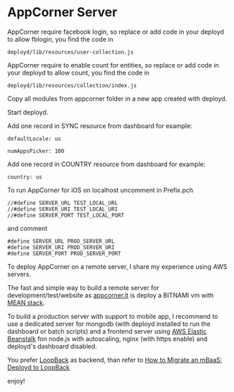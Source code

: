 AppCorner Server
============

AppCorner require facebook login, so replace or add code in your deployd to allow fblogin, you find the code in 

`deployd/lib/resources/user-collection.js`

AppCorner require to enable count for entities, so replace or add code in your deployd to allow count, you find the code in 

`deployd/lib/resources/collection/index.js`

Copy all modules from appcorner folder in a new app created with deployd.

Start deployd.

Add one record in SYNC resource from dashboard for example:

`defaultLocale: us`

`numAppsPicker: 100`


Add one record in COUNTRY resource from dashboard for example:

`country: us`


To run AppCorner for iOS on localhost uncomment in Prefix.pch
```objc
//#define SERVER_URL TEST_LOCAL_URL
//#define SERVER_URI TEST_LOCAL_URI
//#define SERVER_PORT TEST_LOCAL_PORT
```
and comment
```objc
#define SERVER_URL PROD_SERVER_URL
#define SERVER_URI PROD_SERVER_URI
#define SERVER_PORT PROD_SERVER_PORT
```

To deploy AppCorner on a remote server, I share my experience using AWS servers.

The fast and simple way to build a remote server for development/test/website as [appcorner.it](http://www.appcorner.it) is deploy a BITNAMI vm with [MEAN stack](https://bitnami.com/stack/mean/cloud/amazon).

To build a production server with support to mobile app, I recommend to use a dedicated server for mongodb (with deployd installed to run the dashboard or batch scripts) and a frontend server using [AWS Elastic Beanstalk](http://aws.amazon.com/elasticbeanstalk/getting-started/) fon node.js with autoscaling, nginx (with https enable) and deployd's dashboard disabled.


You prefer [LoopBack](http://loopback.io) as backend, than refer to [How to Migrate an mBaaS: Deployd to LoopBack](http://strongloop.com/strongblog/how-to-migrate-an-mbaas-deployd-to-loopback/)

enjoy!

